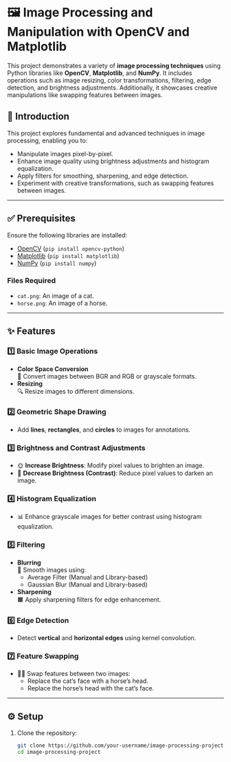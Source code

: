 # 🖼️ Image Processing and Manipulation with OpenCV and Matplotlib

This project demonstrates a variety of **image processing techniques** using Python libraries like **OpenCV**, **Matplotlib**, and **NumPy**. It includes operations such as image resizing, color transformations, filtering, edge detection, and brightness adjustments. Additionally, it showcases creative manipulations like swapping features between images.


## 🧰 Introduction
This project explores fundamental and advanced techniques in image processing, enabling you to:
- Manipulate images pixel-by-pixel.
- Enhance image quality using brightness adjustments and histogram equalization.
- Apply filters for smoothing, sharpening, and edge detection.
- Experiment with creative transformations, such as swapping features between images.

---

## ✅ Prerequisites
Ensure the following libraries are installed:
- [OpenCV](https://opencv.org/) (`pip install opencv-python`)
- [Matplotlib](https://matplotlib.org/) (`pip install matplotlib`)
- [NumPy](https://numpy.org/) (`pip install numpy`)

### Files Required
- `cat.png`: An image of a cat.
- `horse.png`: An image of a horse.

---

## ✨ Features

### 1️⃣ Basic Image Operations
- **Color Space Conversion**  
  🔄 Convert images between BGR and RGB or grayscale formats.
- **Resizing**  
  🔍 Resize images to different dimensions.

### 2️⃣ Geometric Shape Drawing
- Add **lines**, **rectangles**, and **circles** to images for annotations.

### 3️⃣ Brightness and Contrast Adjustments
- 🌞 **Increase Brightness**: Modify pixel values to brighten an image.
- 🌙 **Decrease Brightness (Contrast)**: Reduce pixel values to darken an image.

### 4️⃣ Histogram Equalization
- 📊 Enhance grayscale images for better contrast using histogram equalization.

### 5️⃣ Filtering
- **Blurring**  
  🔵 Smooth images using:
  - Average Filter (Manual and Library-based)
  - Gaussian Blur (Manual and Library-based)
- **Sharpening**  
  🟧 Apply sharpening filters for edge enhancement.

### 6️⃣ Edge Detection
- Detect **vertical** and **horizontal edges** using kernel convolution.

### 7️⃣ Feature Swapping
- 🐶🐴 Swap features between two images:
  - Replace the cat’s face with a horse’s head.
  - Replace the horse’s head with the cat’s face.

---

## ⚙️ Setup
1. Clone the repository:
   ```bash
   git clone https://github.com/your-username/image-processing-project.git
   cd image-processing-project
